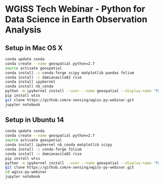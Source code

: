 # WGISS Tech Webinar - Python for Data Science in Earth Observation Analysis


## Setup in Mac OS X

```bash
conda update conda
conda create --name geospatial python=2.7
source activate geospatial
conda install -c conda-forge scipy matplotlib pandas folium
conda install -c damianavila82 rise
conda install ipykernel
conda install nb_conda
python -m ipykernel install --user --name geospatial --display-name "Python [geospatial]"
pip install wtss
git clone https://github.com/e-sensing/wgiss-py-webinar.git
jupyter notebook
```


## Setup in Ubuntu 14

```bash
conda update conda
conda create --name geospatial python=2.7
source activate geospatial
conda install ipykernel nb_conda matplotlib scipy
conda install -c conda-forge folium
conda install -c damianavila82 rise
pip install wtss
python -m ipykernel install --user --name geospatial --display-name "Python [geospatial]"
git clone https://github.com/e-sensing/wgiss-py-webinar.git
cd wgiss-py-webinar
jupyter notebook
```

